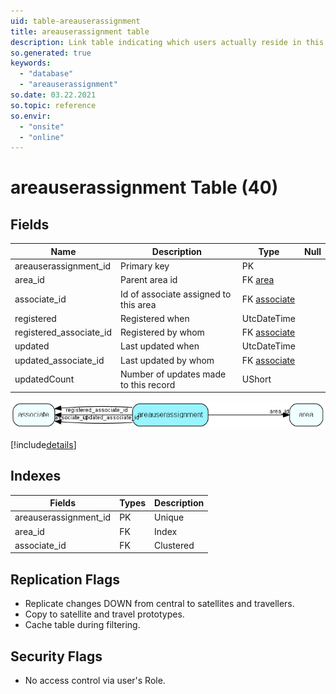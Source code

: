 ```yaml
---
uid: table-areauserassignment
title: areauserassignment table
description: Link table indicating which users actually reside in this area.
so.generated: true
keywords:
  - "database"
  - "areauserassignment"
so.date: 03.22.2021
so.topic: reference
so.envir:
  - "onsite"
  - "online"
---
```


# areauserassignment Table (40)

## Fields

| Name | Description | Type | Null |
|------|-------------|------|:----:|
|areauserassignment\_id|Primary key|PK| |
|area\_id|Parent area id|FK [area](area.md)| |
|associate\_id|Id of associate assigned to this area|FK [associate](associate.md)| |
|registered|Registered when|UtcDateTime| |
|registered\_associate\_id|Registered by whom|FK [associate](associate.md)| |
|updated|Last updated when|UtcDateTime| |
|updated\_associate\_id|Last updated by whom|FK [associate](associate.md)| |
|updatedCount|Number of updates made to this record|UShort| |


![areauserassignment table relationship diagram](./media/areauserassignment.png)

[!include[details](./includes/areauserassignment.md)]

## Indexes

| Fields | Types | Description |
|--------|-------|-------------|
|areauserassignment\_id |PK |Unique |
|area\_id |FK |Index |
|associate\_id |FK |Clustered |

## Replication Flags

* Replicate changes DOWN from central to satellites and travellers.
* Copy to satellite and travel prototypes.
* Cache table during filtering.

## Security Flags

* No access control via user's Role.

